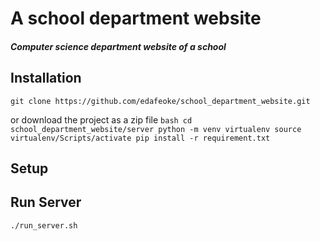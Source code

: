 #  A school department website

##### Computer science department website of a school

## Installation

    git clone https://github.com/edafeoke/school_department_website.git

or download the project as a zip file
    ```bash
    cd school_department_website/server
    python -m venv virtualenv
    source virtualenv/Scripts/activate
    pip install -r requirement.txt
    ```


## Setup


## Run Server

    ./run_server.sh